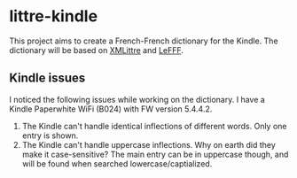 littre-kindle
=============

This project aims to create a French-French dictionary for the Kindle. The
dictionary will be based on [XMLittre](http://www.littre.org) and [LeFFF](http://alpage.inria.fr/~sagot/lefff.html).

Kindle issues
-------------

I noticed the following issues while working on the dictionary. I have a Kindle
Paperwhite WiFi (B024) with FW version 5.4.4.2.

1. The Kindle can't handle identical inflections of different words. Only one
   entry is shown.
2. The Kindle can't handle uppercase inflections. Why on earth did they make it
   case-sensitive? The main entry can be in uppercase though, and will be found
   when searched lowercase/captialized.
